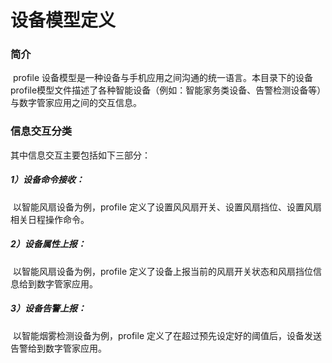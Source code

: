 # 设备模型定义

### 简介

​    profile 设备模型是一种设备与手机应用之间沟通的统一语言。本目录下的设备profile模型文件描述了各种智能设备（例如：智能家务类设备、告警检测设备等）与数字管家应用之间的交互信息。

### 信息交互分类    

其中信息交互主要包括如下三部分：

#####   1）设备命令接收：

​        以智能风扇设备为例，profile 定义了设置风风扇开关、设置风扇挡位、设置风扇相关日程操作命令。

#####   2）设备属性上报：

​        以智能风扇设备为例，profile 定义了设备上报当前的风扇开关状态和风扇挡位信息给到数字管家应用。

#####   3）设备告警上报：

​        以智能烟雾检测设备为例，profile 定义了在超过预先设定好的阈值后，设备发送告警给到数字管家应用。